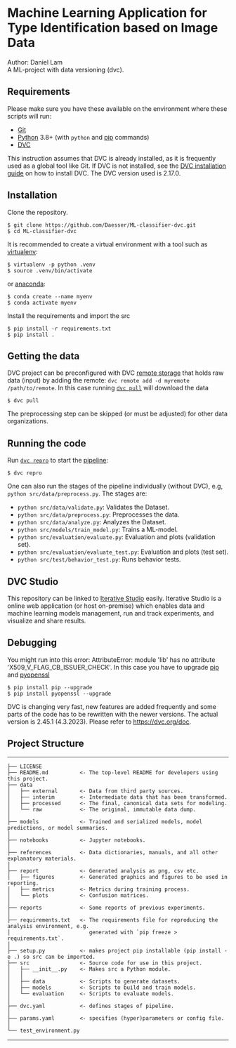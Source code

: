 Machine Learning Application for Type Identification based on Image Data
==============================

Author: Daniel Lam <br />
A ML-project with data versioning (dvc).

## Requirements

Please make sure you have these available on the environment where these scripts
will run:

- [Git](https://git-scm.com/)
- [Python](https://www.python.org/) 3.8+ (with `python` and [pip](https://pypi.org/project/pip/) commands)
- [DVC](https://dvc.org)

This instruction assumes that DVC is already installed, as it is frequently
used as a global tool like Git. If DVC is not installed, see 
the [DVC installation guide](https://dvc.org/doc/install) on how to install DVC.
The DVC version used is 2.17.0.

## Installation

Clone the repository.

```console
$ git clone https://github.com/Daesser/ML-classifier-dvc.git
$ cd ML-classifier-dvc
```
It is recommended to create a virtual environment with a tool such as [virtualenv](https://virtualenv.pypa.io/en/stable/):

```console
$ virtualenv -p python .venv
$ source .venv/bin/activate
```
or [anaconda](https://docs.anaconda.com/):

```console
$ conda create --name myenv
$ conda activate myenv
```

Install the requirements and import the src

```console
$ pip install -r requirements.txt
$ pip install .
```

## Getting the data

DVC project can be preconfigured with DVC
[remote storage](https://dvc.org/doc/commands-reference/remote) that holds raw
data (input) by adding the remote: `dvc remote add -d myremote /path/to/remote`.
In this case running [`dvc pull`](https://man.dvc.org/pull) will download the data

```console
$ dvc pull
```

The preprocessing step can be skipped (or must be adjusted) for other data organizations.

## Running the code

Run [`dvc repro`](https://man.dvc.org/repro) to start the
[pipeline](https://dvc.org/doc/commands-reference/pipeline):

```console
$ dvc repro
```
One can also run the stages of the pipeline individually (without DVC), e.g, `python src/data/preprocess.py`.
The stages are:

- `python src/data/validate.py`: Validates the Dataset.
- `python src/data/preprocess.py`: Preprocesses the data.
- `python src/data/analyze.py`: Analyzes the Dataset.
- `python src/models/train_model.py`: Trains a ML-model.
- `python src/evaluation/evaluate.py`: Evaluation and plots (validation set).
- `python src/evaluation/evaluate_test.py`: Evaluation and plots (test set).
- `python src/test/behavior_test.py`: Runs behavior tests.

## DVC Studio
This repository can be linked to [Iterative Studio](https://studio.iterative.ai/) easily.
Iterative Studio is a online web application (or host on-premise) which enables data 
and machine learning models management, run and track experiments, and visualize and share
results. 

## Debugging

You might run into this error: AttributeError: module 'lib' has no attribute 'X509_V_FLAG_CB_ISSUER_CHECK'.
In this case you have to upgrade [pip](https://pypi.org/project/pip/) and [pyopenssl](https://pypi.org/project/pyOpenSSL/)

```console
$ pip install pip --upgrade
$ pip install pyopenssl --upgrade
```

DVC is changing very fast, new features are added frequently and some parts of the
code has to be rewritten with the newer versions. 
The actual version is 2.45.1 (4.3.2023). Please refer to https://dvc.org/doc.

## Project Structure

------------

    ├── LICENSE
    ├── README.md          <- The top-level README for developers using this project.
    ├── data
    │   ├── external       <- Data from third party sources.
    │   ├── interim        <- Intermediate data that has been transformed.
    │   ├── processed      <- The final, canonical data sets for modeling.
    │   └── raw            <- The original, immutable data dump.
    │
    ├── models             <- Trained and serialized models, model predictions, or model summaries.
    │
    ├── notebooks          <- Jupyter notebooks.
    │
    ├── references         <- Data dictionaries, manuals, and all other explanatory materials.
    │
    ├── report             <- Generated analysis as png, csv etc.
    │   ├── figures        <- Generated graphics and figures to be used in reporting.
    │   ├── metrics        <- Metrics during training process.
    │   └── plots          <- Confusion matrices.
    │
    ├── reports            <- Some reports of previous experiments.
    │
    ├── requirements.txt   <- The requirements file for reproducing the analysis environment, e.g.
    │                         generated with `pip freeze > requirements.txt`.
    │
    ├── setup.py           <- makes project pip installable (pip install -e .) so src can be imported.
    ├── src                <- Source code for use in this project.
    │   ├── __init__.py    <- Makes src a Python module.
    │   │
    │   ├── data           <- Scripts to generate datasets.
    │   ├── models         <- Scripts to build and train models.
    │   └── evaluation     <- Scripts to evaluate models.
    │
    ├── dvc.yaml           <- defines stages of pipeline.
    │
    ├── params.yaml        <- specifies (hyper)parameters or config file.
    │
    └── test_environment.py

--------

